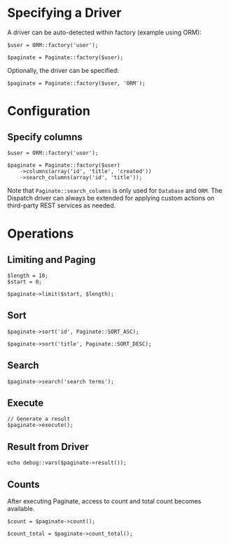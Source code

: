 # Specifying a Driver

A driver can be auto-detected within factory (example using ORM):

	$user = ORM::factory('user');

	$paginate = Paginate::factory($user);

Optionally, the driver can be specified:

	$paginate = Paginate::factory($user, 'ORM');

# Configuration

## Specify columns

	$user = ORM::factory('user');

	$paginate = Paginate::factory($user)
		->columns(array('id', 'title', 'created'))
		->search_columns(array('id', 'title'));
		
Note that `Paginate::search_columns` is only used for `Database` and `ORM`. The Dispatch driver 
can always be extended for applying custom actions on third-party REST services as needed.

# Operations

## Limiting and Paging

	$length = 10;
	$start = 0;

	$paginate->limit($start, $length);
	
## Sort

	$paginate->sort('id', Paginate::SORT_ASC);
	
	$paginate->sort('title', Paginate::SORT_DESC);
	
## Search

	$paginate->search('search terms');
	
## Execute

	// Generate a result
	$paginate->execute();
	
## Result from Driver

	echo debug::vars($paginate->result());
	
## Counts

After executing Paginate, access to count and total count becomes available.
	
	$count = $paginate->count();
	
	$count_total = $paginate->count_total();
